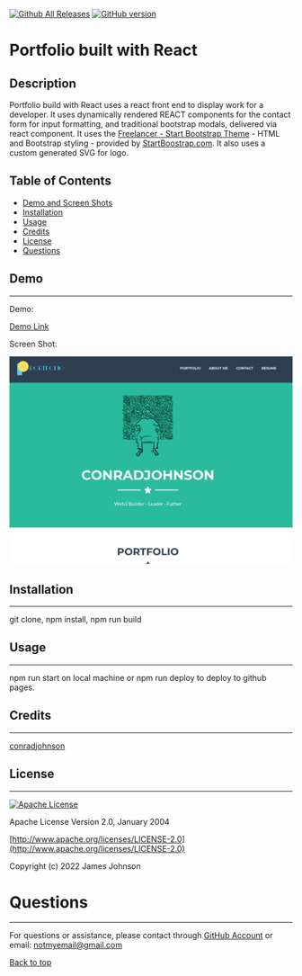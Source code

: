 
 [![Github All Releases](https://img.shields.io/github/downloads/conradjohnson/portfolio-react/total.svg)]()
 [![GitHub version](https://badge.fury.io/gh/conradjohnson%2Fportfolio-react.svg)](https://github.com/conradjohnson/portfolio-react)


#  Portfolio built with React

## Description

Portfolio build with React uses a react front end to display work for a developer.  It uses dynamically rendered REACT components for the contact form for input formatting, and traditional bootstrap modals, delivered via react component.  It uses the [Freelancer - Start Bootstrap Theme](https://startbootstrap.com/theme/freelancer) - HTML and Bootstrap styling - provided by [StartBoostrap.com](https://startbootstrap.com/).  It also uses a custom generated SVG for logo.



## Table of Contents

- [Demo and Screen Shots](#demo)
- [Installation](#installation)
- [Usage](#usage)
- [Credits](#credits)
- [License](#license)
- [Questions](#questions)

## Demo
***

Demo:

[Demo Link](https://conradjohnson.github.io/portfolio-react/)

Screen Shot:

![Screen Shot](img/screen1.png)


## Installation
***

git clone, npm install, npm run build

## Usage
***

npm run start on local machine or npm run deploy to deploy to github pages.

## Credits
 ***

[conradjohnson](https://github.com/conradjohnson)

[](https://github.com/)

 ## License
 ***

[![Apache License](https://img.shields.io/badge/license-Apache-green.svg)](http://www.apache.org/licenses/LICENSE-2.0)

  Apache License
  Version 2.0, January 2004

  [http://www.apache.org/licenses/LICENSE-2.0](http://www.apache.org/licenses/LICENSE-2.0)
  
  Copyright (c) 2022 James Johnson
  
  
          

# Questions
***
For questions or assistance, please contact through [GitHub Account](https://github.com/conradjohnson) or email: [notmyemail@gmail.com](mailto:notmyemail@gmail.com)


 [Back to top](#description)
